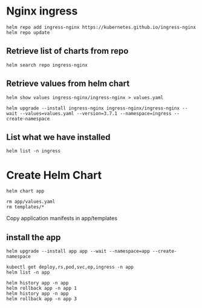 # Nginx ingress
```
helm repo add ingress-nginx https://kubernetes.github.io/ingress-nginx
helm repo update
```
## Retrieve list of charts from repo
```
helm search repo ingress-nginx
```
## Retrieve values from helm chart
```
helm show values ingress-nginx/ingress-nginx > values.yaml
```
```
helm upgrade --install ingress-nginx ingress-nginx/ingress-nginx --wait --values=values.yaml --version=3.7.1 --namespace=ingress --create-namespace
```
## List what we have installed
```
helm list -n ingress
```
# Create Helm Chart
```
helm chart app
```
```
rm app/values.yaml
rm templates/*
```
Copy application manifests in app/templates
## install the app
```
helm upgrade --install app app --wait --namespace=app --create-namespace
```
```
kubectl get deploy,rs,pod,svc,ep,ingress -n app
helm list -n app
```
```
helm history app -n app
helm rollback app -n app 1
helm history app -n app
helm rollback app -n app 3
```
